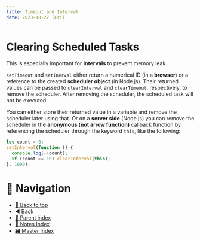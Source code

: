 ```yaml
---
title: Timeout and Interval
date: 2023-10-27 (Fri)
---
```


# Clearing Scheduled Tasks

This is especially important for **intervals** to prevent memory leak.

`setTimeout` and `setInerval` either return a numerical ID (in a **browser**) or
a reference to the created **scheduler object** (in Node.js). Their returned
values can be passed to `clearInterval` and `clearTimeout`, respectively, to
remove the scheduler. After removing the scheduler, the scheduled task will not
be executed.

You can either store their returned value in a variable and remove the scheduler
later using that. Or on a **server side** (Node.js) you can remove the scheduler
in the **anonymous (not arrow function)** callback function by referencing the
scheduler through the keyword `this`, like the following:

```javascript
let count = 0;
setInterval(function () {
  console.log(++count);
  if (count >= 10) clearInterval(this);
}, 1000);
```

# 🧭 Navigation

- [🔼 Back to top](#)
- [◀️ Back](index.md)
- [🔖 Parent index](index.md)
- [📑 Notes Index](../../../index.md)
- [🗃️ Master Index](../../../../index.md)
